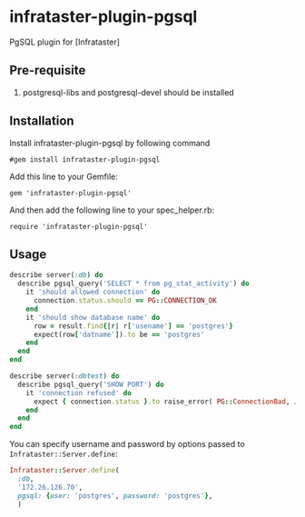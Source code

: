 # infrataster-plugin-pgsql

PgSQL plugin for [Infrataster]

## Pre-requisite
1. postgresql-libs and postgresql-devel should be installed

## Installation
Install infrataster-plugin-pgsql by following command
   
    #gem install infrataster-plugin-pgsql

Add this line to your Gemfile:

    gem 'infrataster-plugin-pgsql'

And then add the following line to your spec\_helper.rb:

    require 'infrataster-plugin-pgsql'

## Usage

```ruby
describe server(:db) do
  describe pgsql_query('SELECT * from pg_stat_activity') do
    it 'should allowed connection' do
      connection.status.should == PG::CONNECTION_OK
    end
    it 'should show database name' do
      row = result.find{|r| r['usename'] == 'postgres'}
      expect(row['datname']).to be == 'postgres'
    end
  end
end

describe server(:dbtest) do
  describe pgsql_query('SHOW PORT') do
    it 'connection refused' do 
      expect { connection.status }.to raise_error( PG::ConnectionBad, /could not connect to server: Connection refused/ )
    end
  end
end
```

You can specify username and password by options passed to `Infrataster::Server.define`:

```ruby
Infrataster::Server.define(
  :db,
  '172.26.126.70',
  pgsql: {user: 'postgres', password: 'postgres'},
  )
```
